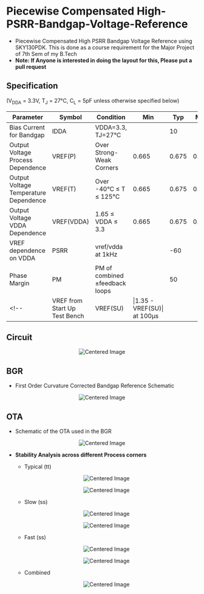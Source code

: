 # Piecewise Compensated High-PSRR-Bandgap-Voltage-Reference

- Piecewise Compensated High PSRR Bandgap Voltage Reference using SKY130PDK. This is done as a course requirement for the Major Project of 7th Sem of my B.Tech<br>
- **Note: If Anyone is interested in doing the layout for this, Please put a pull request**

## Specification
(V<sub>DDA</sub> = 3.3V, T<sub>J</sub> = 27°C, C<sub>L</sub> = 5pF unless otherwise specified below)

| Parameter                              | Symbol      | Condition                          | Min  | Typ  | Max  | Units |
|----------------------------------------|-------------|------------------------------------|------|------|------|-------|
| Bias Current for Bandgap               | IDDA        | VDDA=3.3, TJ=27°C                 |      | 10   |      | µA    |
| Output Voltage Process Dependence      | VREF(P)     | Over Strong-Weak Corners          | 0.665| 0.675| 0.685| V     |
| Output Voltage Temperature Dependence  | VREF(T)     | Over -40°C ≤ T ≤ 125°C            | 0.665| 0.675| 0.685| V     |
| Output Voltage VDDA Dependence         | VREF(VDDA)  | 1.65 ≤ VDDA ≤ 3.3                 | 0.665| 0.675| 0.685| V     |
| VREF dependence on VDDA                | PSRR        | vref/vdda at 1kHz                 |      | -60  |      | dB    |
| Phase Margin                           | PM          | PM of combined ±feedback loops    |      |  50  |      | Deg   |
<!--| VREF from Start Up Test Bench          | VREF(SU)    | \|1.35 - VREF(SU)\| at 100µs      |      |      | 10   | mV    | -->

## Circuit
<p align="center">
  <img src="https://github.com/user-attachments/assets/ac01749c-df3c-40ae-bb4a-bb446873f781" alt="Centered Image">
</p>

##  BGR
- First Order Curvature Corrected Bandgap Reference Schematic
<p align="center">
  <img src="https://github.com/user-attachments/assets/28f56c4c-c6ba-4de6-827e-1b2388376da9" alt="Centered Image">
</p>

## OTA  
- Schematic of the OTA used in the BGR
<p align="center">
  <img src="https://github.com/user-attachments/assets/36fe670e-0ca6-461a-afab-647a8153d8c8" alt="Centered Image">
</p>

- **Stability Analysis across different Process corners**<br>


    - Typical (tt)
    <p align="center">
      <img src="https://github.com/user-attachments/assets/e32bb8fe-b826-46df-8414-90f43c41c672" alt="Centered Image">
    </p>
    <p align="center">
      <img src="https://github.com/user-attachments/assets/432ec8d8-2ebc-4f98-853f-0a7bccb4009e" alt="Centered Image">
    </p>


    - Slow (ss)
    <p align="center">
      <img src="https://github.com/user-attachments/assets/9e3e11ed-f33e-4c02-bbd9-431ae6bd48f1" alt="Centered Image">
    </p>
    <p align="center">
      <img src="https://github.com/user-attachments/assets/4ee775e2-04c5-444f-b474-74bad873d970" alt="Centered Image">
    </p>


    - Fast (ss)
    <p align="center">
      <img src="https://github.com/user-attachments/assets/5526efe8-fdfd-43a8-9056-2c79c152647b" alt="Centered Image">
    </p>
    <p align="center">
      <img src="https://github.com/user-attachments/assets/eb6c21d7-e6b7-40b0-a931-c30c49dff4de" alt="Centered Image">
    </p>

    - Combined
    <p align="center">
      <img src="https://github.com/user-attachments/assets/3efa919f-2919-4133-949d-457a6cf796c1" alt="Centered Image">
    </p>

